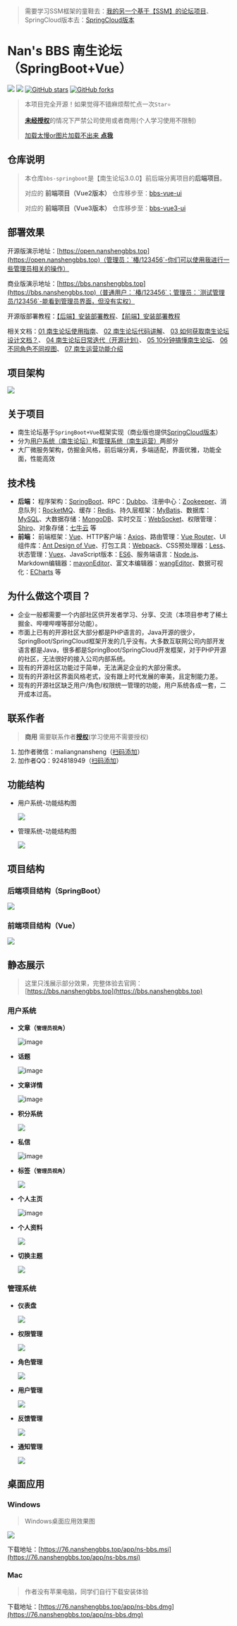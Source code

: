 > 需要学习SSM框架的童鞋去：[我的另一个基于【SSM】的论坛项目](https://github.com/maliangnansheng/bbs-ssm)、 SpringCloud版本去：[SpringCloud版本](https://bbs.nanshengbbs.top/detail/453)

# Nan's BBS 南生论坛（SpringBoot+Vue）

[![](https://img.shields.io/badge/Author-马亮南生-orange.svg)](https://bbs.nanshengbbs.top/user/1640)
[![](https://img.shields.io/badge/version-3.0.0-brightgreen.svg)](https://github.com/maliangnansheng/bbs-springboot)
[![GitHub stars](https://img.shields.io/github/stars/maliangnansheng/bbs-springboot.svg?style=social&label=Stars)](https://github.com/maliangnansheng/bbs-springboot)
[![GitHub forks](https://img.shields.io/github/forks/maliangnansheng/bbs-springboot.svg?style=social&label=Fork)](https://github.com/maliangnansheng/bbs-springboot)

> 本项目完全开源！如果觉得不错麻烦帮忙点一次`Star⭐️`
>
> [**未经授权**](https://bbs.nanshengbbs.top/detail/600)的情况下严禁公司使用或者商用(个人学习使用不限制) 
>
> [加载太慢or图片加载不出来 **点我**](https://bbs.nanshengbbs.top/detail/172)

## 仓库说明

> 本仓库`bbs-springboot`是【南生论坛3.0.0】前后端分离项目的**后端项目**。
>
> 对应的 **前端项目（Vue2版本）** 仓库移步至：[bbs-vue-ui](https://github.com/maliangnansheng/bbs-vue-ui)
>
> 对应的 **前端项目（Vue3版本）** 仓库移步至：[bbs-vue3-ui](https://github.com/maliangnansheng/bbs-vue3-ui)

## 部署效果

开源版演示地址：[https://open.nanshengbbs.top](https://open.nanshengbbs.top)（管理员：`椿/123456`-你们可以使用我进行一些管理员相关的操作）

商业版演示地址：[https://bbs.nanshengbbs.top](https://bbs.nanshengbbs.top)（普通用户：`椿/123456`；管理员：`测试管理员/123456`-能看到管理员界面，但没有实权）

开源版部署教程：[【后端】安装部署教程](https://bbs.nanshengbbs.top/detail/44)、[【前端】安装部署教程](https://bbs.nanshengbbs.top/detail/45)

相关文档：[01 南生论坛使用指南](https://www.bilibili.com/video/BV1he4y1C7rk?share_source=copy_web&vd_source=1f88041e3a02d90ecf98d311908d3d8b)、 [02 南生论坛代码讲解](https://www.bilibili.com/video/BV1pK411C7T4/?vd_source=d0a5d07985a7fbbfb889c874632343c6)、 [03 如何获取南生论坛设计文档？](https://bbs.nanshengbbs.top/detail/76)、 [04 南生论坛日常迭代（开源计划）](https://bbs.nanshengbbs.top/detail/122)、 [05 10分钟搞懂南生论坛](https://bbs.nanshengbbs.top/detail/369)、 [06 不同角色不同视图](https://bbs.nanshengbbs.top/detail/350)、 [07 南生运营功能介绍](https://bbs.nanshengbbs.top/detail/521)

## 项目架构

![](https://76.nanshengbbs.top/github/ns-jiagou2.png)

## 关于项目

- 南生论坛基于`SpringBoot+Vue`框架实现（商业版也提供[SpringCloud版本](https://bbs.nanshengbbs.top/detail/453)）
- 分为[用户系统（南生论坛）](https://bbs.nanshengbbs.top)和[管理系统（南生运营）](https://manage.nanshengbbs.top)两部分
- 大厂微服务架构，仿掘金风格，前后端分离，多端适配，界面优雅，功能全面，性能高效

## 技术栈

- **后端：**
  程序架构：[SpringBoot](https://spring.io/projects/spring-boot)、RPC：[Dubbo](https://cn.dubbo.apache.org/zh-cn/overview/what/)、注册中心：[Zookeeper](https://zookeeper.apache.org/)、消息队列：[RocketMQ](https://rocketmq.apache.org/zh/)、缓存：[Redis](https://redis.io/)、持久层框架：[MyBatis](https://mybatis.org/mybatis-3/zh_CN/index.html)、数据库：[MySQL](https://www.mysql.com/)、大数据存储：[MongoDB](https://www.mongodb.com/zh-cn)、实时交互：[WebSocket](https://websocket.org/)、权限管理：[Shiro](https://shiro.apache.org/)、对象存储：[七牛云](https://www.qiniu.com/) 等
- **前端：**
  前端框架：[Vue](https://vuejs.org/)、HTTP客户端：[Axios](https://axios-http.com/)、路由管理：[Vue Router](https://router.vuejs.org/)、UI组件库：[Ant Design of Vue](https://www.antdv.com/docs/vue/introduce-cn/)、打包工具：[Webpack](https://webpack.js.org/)、CSS预处理器：[Less](http://lesscss.org/)、状态管理：[Vuex](https://vuex.vuejs.org/)、JavaScript版本：[ES6](https://es6.ruanyifeng.com/)、服务端语言：[Node.js](https://nodejs.org/)、Markdown编辑器：[mavonEditor](https://github.com/hinesboy/mavonEditor)、富文本编辑器：[wangEditor](https://github.com/wangeditor-team/wangeditor)、数据可视化：[ECharts](https://echarts.apache.org/) 等

## 为什么做这个项目？
- 企业一般都需要一个内部社区供开发者学习、分享、交流（本项目参考了稀土掘金、哔哩哔哩等部分功能）。
- 市面上已有的开源社区大部分都是PHP语言的，Java开源的很少，SpringBoot/SpringCloud框架开发的几乎没有。大多数互联网公司内部开发语言都是Java，很多都是SpringBoot/SpringCloud开发框架，对于PHP开源的社区，无法很好的接入公司内部系统。
- 现有的开源社区功能过于简单，无法满足企业的大部分需求。
- 现有的开源社区界面风格老式，没有跟上时代发展的审美，且定制能力差。
- 现有的开源社区缺乏用户/角色/权限统一管理的功能，用户系统各成一套，二开成本过高。

## 联系作者

> **商用** 需要联系作者[**授权**](https://bbs.nanshengbbs.top/detail/600)(学习使用不需要授权)

1. 加作者微信：maliangnansheng（[扫码添加](https://bbs.nanshengbbs.top/about)）
2. 加作者QQ：924818949（[扫码添加](https://bbs.nanshengbbs.top/about)）

## 功能结构

- 用户系统-功能结构图

  ![](https://76.nanshengbbs.top/github/ns-bbs241014.png)

- 管理系统-功能结构图

  ![](https://76.nanshengbbs.top/github/ns-manage241014.png)

## 项目结构

### 后端项目结构（SpringBoot）

![](https://76.nanshengbbs.top/github/idea003.png)

### 前端项目结构（Vue）

![](https://76.nanshengbbs.top/github/idea013.png)

## 静态展示

> 这里只浅展示部分效果，完整体验去官网：[https://bbs.nanshengbbs.top](https://bbs.nanshengbbs.top)

### 用户系统

- **文章（`管理员视角`）**

  ![image](https://76.nanshengbbs.top/github/ns-bbs-home-admin.png)

- **话题**

  ![image](https://76.nanshengbbs.top/github/ns-bbs-topic3.png)

- **文章详情**

  ![image](https://76.nanshengbbs.top/github/ns-bbs-article.png)

- **积分系统**

  ![](https://76.nanshengbbs.top/github/points_system.png)

- **私信**

  ![image](https://76.nanshengbbs.top/github/bbs_chat.png)

- **标签（`管理员视角`）**

  ![](https://76.nanshengbbs.top/github/ns-bbs-label2.png)

- **个人主页**

  ![image](https://76.nanshengbbs.top/github/ns-bbs-homepage.png)

- **个人资料**

  ![](https://76.nanshengbbs.top/github/ns-bbs-personalinfo2.png)

- **切换主题**

  ![](https://76.nanshengbbs.top/github/ns-bbs-theme.png)


### 管理系统

- **仪表盘**

  ![](https://76.nanshengbbs.top/github/ns-manage-dashboard2.png)

- **权限管理**

  ![](https://76.nanshengbbs.top/github/ns-manage-permissions.png)
  
- **角色管理**

  ![](https://76.nanshengbbs.top/github/ns-manage-role3.png)

- **用户管理**

  ![](https://76.nanshengbbs.top/github/ns-manage-user2.png)

- **反馈管理**

  ![](https://76.nanshengbbs.top/github/ns-manage-feedback.png)

- **通知管理**

  ![](https://76.nanshengbbs.top/github/ns-manage-notify.png)

## 桌面应用

### Windows
> Windows桌面应用效果图

![](https://76.nanshengbbs.top/logo/zmxt.png)

下载地址：[https://76.nanshengbbs.top/app/ns-bbs.msi](https://76.nanshengbbs.top/app/ns-bbs.msi)

### Mac
> 作者没有苹果电脑，同学们自行下载安装体验

下载地址：[https://76.nanshengbbs.top/app/ns-bbs.dmg](https://76.nanshengbbs.top/app/ns-bbs.dmg)

